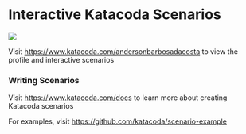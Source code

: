 # Interactive Katacoda Scenarios

[![](http://shields.katacoda.com/katacoda/andersonbarbosadacosta/count.svg)](https://www.katacoda.com/andersonbarbosadacosta "Get your profile on Katacoda.com")

Visit https://www.katacoda.com/andersonbarbosadacosta to view the profile and interactive scenarios

### Writing Scenarios
Visit https://www.katacoda.com/docs to learn more about creating Katacoda scenarios

For examples, visit https://github.com/katacoda/scenario-example
